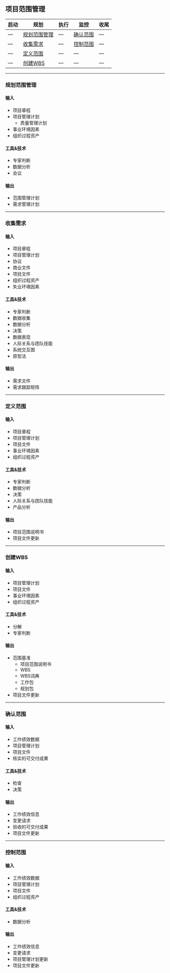 ## 项目范围管理

| 启动 | 规划 | 执行 | 监控 | 收尾 |
| -- | -- | -- | -- | -- |
| — | [规划范围管理](#规划范围管理) | — | [确认范围](#确认范围) | — |
| — | [收集需求](#收集需求) | — | [控制范围](#控制范围) | — | 
| — | [定义范围](#定义范围) | — | — | — | 
| — | [创建WBS](#创建WBS) | — | — | — |

* * *
### 规划范围管理

#### 输入
- 项目章程
- 项目管理计划
    - 质量管理计划
- 事业环境因素
- 组织过程资产

#### 工具&技术
- 专家判断
- 数据分析
- 会议

#### 输出
- 范围管理计划
- 需求管理计划

* * *
### 收集需求

#### 输入
- 项目章程
- 项目管理计划
- 协议
- 商业文件
- 项目文件
- 组织过程资产
- 失业环境因素

#### 工具&技术
- 专家判断
- 数据收集
- 数据分析
- 决策
- 数据表现
- 人际关系与团队技能
- 系统交互图
- 原型法

#### 输出
- 需求文件
- 需求跟踪矩阵

* * *
### 定义范围

#### 输入
- 项目章程
- 项目管理计划
- 项目文件
- 事业环境因素
- 组织过程资产

#### 工具&技术
- 专家判断
- 数据分析
- 决策
- 人际关系与团队技能
- 产品分析

#### 输出
- 项目范围说明书
- 项目文件更新

* * *
### 创建WBS

#### 输入
- 项目管理计划
- 项目文件
- 事业环境因素
- 组织过程资产

#### 工具&技术
- 分解
- 专家判断

#### 输出
- 范围基准
    - 项目范围说明书
    - WBS
    - WBS词典
    - 工作包
    - 规划包
- 项目文件更新

* * *
### 确认范围

#### 输入
- 工作绩效数据
- 项目管理计划
- 项目文件
- 核实的可交付成果

#### 工具&技术
- 检查
- 决策

#### 输出
- 工作绩效信息
- 变更请求
- 验收的可交付成果
- 项目文件更新

* * *
### 控制范围

#### 输入
- 工作绩效数据
- 项目管理计划
- 项目文件
- 组织过程资产

#### 工具&技术
- 数据分析

#### 输出
- 工作绩效信息
- 变更请求
- 项目管理计划更新
- 项目文件更新
